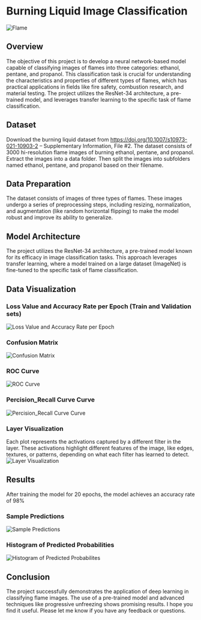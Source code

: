 # Burning Liquid Image Classification
![Flame](images/flame.png)

## Overview
The objective of this project is to develop a neural network-based model capable of classifying images of flames into three categories: ethanol, pentane, and propanol. This classification task is crucial for understanding the characteristics and properties of different types of flames, which has practical applications in fields like fire safety, combustion research, and material testing. The project utilizes the ResNet-34 architecture, a pre-trained model, and leverages transfer learning to the specific task of flame classification.

## Dataset
Download the burning liquid dataset from https://doi.org/10.1007/s10973-021-10903-2 – Supplementary Information, File #2. The dataset consists of 3000 hi-resolution flame images of burning ethanol, pentane, and propanol. Extract the images into a data folder. Then split the images into subfolders named ethanol, pentane, and propanol based on their filename.

## Data Preparation
The dataset consists of images of three types of flames. These images undergo a series of preprocessing steps, including resizing, normalization, and augmentation (like random horizontal flipping) to make the model robust and improve its ability to generalize.

## Model Architecture 
The project utilizes the ResNet-34 architecture, a pre-trained model known for its efficacy in image classification tasks. This approach leverages transfer learning, where a model trained on a large dataset (ImageNet) is fine-tuned to the specific task of flame classification.

## Data Visualization
### Loss Value and Accuracy Rate per Epoch (Train and Validation sets)
![Loss Value and Accuracy Rate per Epoch](images/loss_and_accuracy.png)

### Confusion Matrix
![Confusion Matrix](images/cm.png)

### ROC Curve
![ROC Curve](images/ROC_curve.png)

### Percision_Recall Curve Curve
![Percision_Recall Curve Curve](images/percision_recall_curve.png)

### Layer Visualization
Each plot represents the activations captured by a different filter in the layer. These activations highlight different features of the image, like edges, textures, or patterns, depending on what each filter has learned to detect.
![Layer Visualization](images/layer_visualization.png)

## Results
After training the model for 20 epochs, the model achieves an accuracy rate of 98% 

### Sample Predictions
![Sample Predictions](images/sample_predictions.png)

### Histogram of Predicted Probabilities
![Histogram of Predicted Probabilites](images/histogram_of_predicted_probabilites.png)


## Conclusion
The project successfully demonstrates the application of deep learning in classifying flame images. The use of a pre-trained model and advanced techniques like progressive unfreezing shows promising results. I hope you find it useful. Please let me know if you have any feedback or questions.
